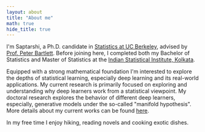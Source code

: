 ```yaml
---
layout: about
title: "About me"
math: true
hide_title: true
---
```


  I'm Saptarshi, a Ph.D. candidate in [Statistics at UC Berkeley](https://statistics.berkeley.edu/), advised by [Prof. Peter Bartlett](https://www.stat.berkeley.edu/~bartlett/). Before joining here, I completed both my Bachelor of Statistics and Master of Statistics at the [Indian Statistical Institute, Kolkata](https://www.isical.ac.in/).
  
 Equipped with a strong mathematical foundation I'm interested to explore the depths of statistical learning, especially deep learning and its real-world applications. My current research is primarily focused on exploring and understanding why deep learners work from a statistical viewpoint. My doctoral research explores the behavior of different deep learners, especially, generative models under the so-called "manifold hypothesis". More details about my current works can be found [here](https://saptarshic27.github.io/research/).
 
In my free time I enjoy hiking, reading novels and cooking exotic dishes. 


  <!-- Add a style tag with CSS to control the layout -->
<style>
  .content-container {
    display: flex;
    align-items: flex-start;
  }
  .text-container {
    flex-grow: 1;
  }

  .side-image {
    margin-top: 50px;
    margin-left: 20px; /* Adjust the space between the image and the text */
    max-width: 40%; /* Adjust the width of the image */
    border-radius: 2%; /* Make the image circular */
    overflow: hidden; /* Hide anything outside of the circle */
  }

  /* Responsive design for smaller screens */
  @media (max-width: 768px) {
    .side-image {
      max-width: 100%;
      margin-left: 0;
      margin-bottom: 20px;
    }

    .content-container {
      flex-direction: column;
    }
  }
</style>
